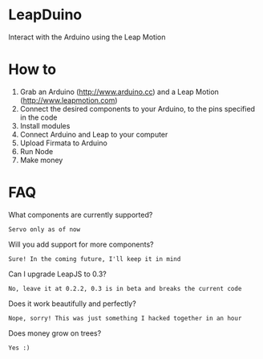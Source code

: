LeapDuino
=========

Interact with the Arduino using the Leap Motion

How to
=========

1. Grab an Arduino (http://www.arduino.cc) and a Leap Motion (http://www.leapmotion.com)
2. Connect the desired components to your Arduino, to the pins specified in the code
3. Install modules
4. Connect Arduino and Leap to your computer
5. Upload Firmata to Arduino
6. Run Node
7. Make money

FAQ
=========

What components are currently supported?

	Servo only as of now

Will you add support for more components?

	Sure! In the coming future, I'll keep it in mind

Can I upgrade LeapJS to 0.3?
	
	No, leave it at 0.2.2, 0.3 is in beta and breaks the current code

Does it work beautifully and perfectly?

	Nope, sorry! This was just something I hacked together in an hour

Does money grow on trees?
	
	Yes :)
